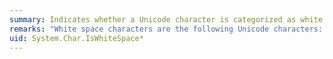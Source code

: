 ```yaml
---
summary: Indicates whether a Unicode character is categorized as white space.
remarks: "White space characters are the following Unicode characters:  \n  \n-   Members of the <xref:System.Globalization.UnicodeCategory.SpaceSeparator> category, which includes the characters SPACE (U+0020), OGHAM SPACE MARK (U+1680), EN QUAD (U+2000), EM QUAD (U+2001), EN SPACE (U+2002), EM SPACE (U+2003), THREE-PER-EM SPACE (U+2004), FOUR-PER-EM SPACE (U+2005), SIX-PER-EM SPACE (U+2006), FIGURE SPACE (U+2007), PUNCTUATION SPACE (U+2008), THIN SPACE (U+2009), HAIR SPACE (U+200A), NARROW NO-BREAK SPACE (U+202F), MEDIUM MATHEMATICAL SPACE (U+205F), and IDEOGRAPHIC SPACE (U+3000).  \n  \n-   Members of the <xref:System.Globalization.UnicodeCategory.LineSeparator> category, which consists solely of the LINE SEPARATOR character (U+2028).  \n  \n-   Members of the <xref:System.Globalization.UnicodeCategory.ParagraphSeparator> category, which consists solely of the PARAGRAPH SEPARATOR character (U+2029).  \n  \n-   The characters CHARACTER TABULATION (U+0009), LINE FEED (U+000A), LINE TABULATION (U+000B), FORM FEED (U+000C), CARRIAGE RETURN (U+000D), NEXT LINE (U+0085), and NO-BREAK SPACE (U+00A0)."
uid: System.Char.IsWhiteSpace*
---
```

